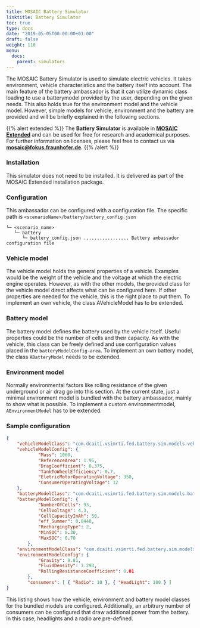 ```yaml
---
title: MOSAIC Battery Simulator
linktitle: Battery Simulator
toc: true
type: docs
date: "2019-05-05T00:00:00+01:00"
draft: false
weight: 110
menu:
  docs:
    parent: simulators
---
```


The MOSAIC Battery Simulator is used to simulate electric vehicles. It takes environment, vehicle
characteristics and the battery itself into account. The main feature of the battery ambassador is that it
can utilize dynamic class loading to use a batterymodel provided by the user, depending on the given
needs. This also holds true for the environment model and the vehicle model. However, simple models
for vehicle, environment and the battery are provided and will be briefly explained in the following
sections.

{{% alert extended %}}
The **Battery Simulator** is available in **[MOSAIC Extended](/download#overview)** and can be used for free for
research and academical purposes. For further information on licenses, please feel free to contact us via
**[mosaic@fokus.fraunhofer.de](mailto:mosaic@fokus.fraunhofer.de)**.
{{% /alert %}}

### Installation

This simulator does not need to be installed. It is delivered as part of the MOSAIC Extended installation package.

### Configuration 

This ambassador can be configured with a configuration file. The specific path is
`<scenarioName>/battery/battery_config.json`


```FOLDER
└─ <scenario_name>
   └─ battery
      └─ battery_config.json ................. Battery ambassador configuration file
```


### Vehicle model

The vehicle model holds the general properties of a vehicle. Examples would be the weight of the vehicle
and the voltage at which the electric engine operates. However, as with the other models, the provided
class for the vehicle model direct affects what can be configured here. If other properties are needed for
the vehicle, this is the right place to put them. To implement an own vehicle, the class AVehicleModel
has to be extended.

### Battery model

The battery model defines the battery used by the vehicle itself. Useful properties could be the number
of cells and their capacity. As with the vehicle, this class can be freely defined and use configuration
values placed in the `batteryModelConfig-area`. To implement an own battery model, the class `ABatteryModel`
needs to be extended.

### Environment model

Normally environmental factors like rolling resistance of the given underground or air drag go into this
section. At the current state, just a minimal environment model is bundled with the battery ambassador,
mainly to show what is possible. To implement a custom environmentmodel, `AEnvironmentModel` has
to be extended.

### Sample configuration

```Json
{
    "vehicleModelClass": "com.dcaiti.vsimrti.fed.battery.sim.models.vehicle.ElectricSmart",
    "vehicleModelConfig": {
            "Mass": 1060,
            "ReferenceArea": 1.95,
            "DragCoefficient": 0.375,
            "TankToWheelEfficiency": 0.7,
            "EletricMotorOperatingVoltage": 350,
            "ConsumerOperatingVoltage": 12
    },
    "batteryModelClass": "com.dcaiti.vsimrti.fed.battery.sim.models.battery.VerySimpleBatteryModel",
    "batteryModelConfig": {
            "NumberOfCells": 93,
            "CellVoltage": 4.3,
            "CellCapacityInAh": 50,
            "eff_Summer": 0.8448,
            "RechargingType": 2,
            "MinSOC": 0.30,
            "MaxSOC": 0.70
        },
    "environmentModelClass": "com.dcaiti.vsimrti.fed.battery.sim.models.environment.DefaultEnvironment",
    "environmentModelConfig": {
            "Gravity": 9.81,
            "FluidDensity": 1.293,
            "RollingResistanceCoefficient": 0.01
        },
        "consumers": [ { "Radio": 10 }, { "HeadLight": 100 } ]
}
```
This listing shows how the vehicle, environment and battery model classes for the bundled models are configured. Additionally, an arbitrary number of consumers can be configured that draw additional power from the battery. In this case, headlights and a radio are pre-defined.